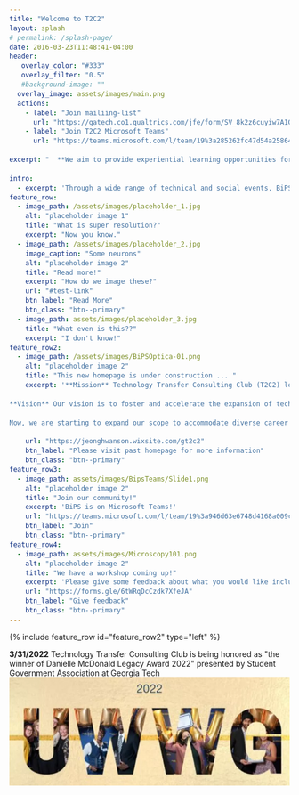 ```yaml
---
title: "Welcome to T2C2"
layout: splash
# permalink: /splash-page/
date: 2016-03-23T11:48:41-04:00
header:
   overlay_color: "#333"
   overlay_filter: "0.5" 
   #background-image: ""
  overlay_image: assets/images/main.png
  actions:
    - label: "Join mailiing-list"
      url: "https://gatech.co1.qualtrics.com/jfe/form/SV_8k2z6cuyiw7A1Gm"
    - label: "Join T2C2 Microsoft Teams"
      url: "https://teams.microsoft.com/l/team/19%3a285262fc47d54a258640c434d2a65fa8%40thread.tacv2/conversations?groupId=3af23047-beac-4d67-af6c-443b2e9a2e2c&tenantId=482198bb-ae7b-4b25-8b7a-6d7f32faa083"
  
excerpt: "  **We aim to provide experiential learning opportunities for graduate students interested in various technology-business careers. Since our foundation in 2020, we have provided business and strategy consulting services to early-stage startups on and off campuses** "

intro: 
  - excerpt: 'Through a wide range of technical and social events, BiPS serves as a platform for the exchange of ideas, interdisciplinary research, and wider community engagement. BiPS hopes to foster a collaborative environment where members can form lasting connections to further their personal and professional goals.'
feature_row:
  - image_path: /assets/images/placeholder_1.jpg
    alt: "placeholder image 1"
    title: "What is super resolution?"
    excerpt: "Now you know."
  - image_path: /assets/images/placeholder_2.jpg
    image_caption: "Some neurons"
    alt: "placeholder image 2"
    title: "Read more!"
    excerpt: "How do we image these?"
    url: "#test-link"
    btn_label: "Read More"
    btn_class: "btn--primary"
  - image_path: assets/images/placeholder_3.jpg
    title: "What even is this??"
    excerpt: "I don't know!"
feature_row2:
  - image_path: /assets/images/BiPSOptica-01.png
    alt: "placeholder image 2"
    title: "This new homepage is under construction ... "
    excerpt: '**Mission** Technology Transfer Consulting Club (T2C2) led by advanced degree students aim to provide managerial and strategic solutions for effective operations of technology transfer groups. 

**Vision** Our vision is to foster and accelerate the expansion of technology transfer groups of students and faculties in Georgia Tech.

Now, we are starting to expand our scope to accommodate diverse career interests at the intersections of technology, business, and consulting for graduate students beyond the traditional research pathway.'
    
    url: "https://jeonghwanson.wixsite.com/gt2c2"
    btn_label: "Please visit past homepage for more information"
    btn_class: "btn--primary"
feature_row3:
  - image_path: assets/images/BipsTeams/Slide1.png
    alt: "placeholder image 2"
    title: "Join our community!"
    excerpt: 'BiPS is on Microsoft Teams!'
    url: "https://teams.microsoft.com/l/team/19%3a946d63e6748d4168a009cd653a12bdc8%40thread.tacv2/conversations?groupId=e3cb8047-564c-44df-a290-b786c843ee71&tenantId=482198bb-ae7b-4b25-8b7a-6d7f32faa083"
    btn_label: "Join"
    btn_class: "btn--primary"
feature_row4:
  - image_path: assets/images/Microscopy101.png
    alt: "placeholder image 2"
    title: "We have a workshop coming up!"
    excerpt: 'Please give some feedback about what you would like included!'
    url: "https://forms.gle/6tWRqDcCzdk7XfeJA"
    btn_label: "Give feedback"
    btn_class: "btn--primary"
---
```


<!-- {% include feature_row id="intro" type="center" %} -->

<!-- {% include feature_row %} -->

{% include feature_row id="feature_row2" type="left" %}

<!-- {% include feature_row %} -->

<!-- {% include feature_row id="feature_row3" type="left" %} -->

<!-- {% include feature_row id="feature_row4" type="right" %} -->

**3/31/2022** Technology Transfer Consulting Club is being honored as "the winner of Danielle McDonald Legacy Award 2022" presented by Student Government Association at Georgia Tech
![image](assets/images/uwag.png)

